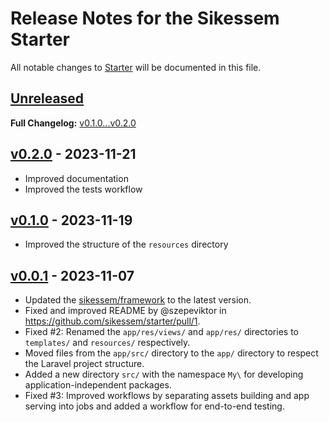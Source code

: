 # Release Notes for the Sikessem Starter

All notable changes to [Starter](https://github.com/sikessem/starter) will be documented in this file.

## [Unreleased](https://github.com/sikessem/starter/compare/v0.2.0...HEAD)

**Full Changelog:** [v0.1.0...v0.2.0](https://github.com/sikessem/starter/compare/v0.1.0...v0.2.0)

## [v0.2.0](https://github.com/sikessem/starter/releases/tag/v0.2.0) - 2023-11-21

- Improved documentation
- Improved the tests workflow

## [v0.1.0](https://github.com/sikessem/starter/releases/tag/v0.1.0) - 2023-11-19

- Improved the structure of the `resources` directory

## [v0.0.1](https://github.com/sikessem/starter/releases/tag/v0.0.1) - 2023-11-07

- Updated the [sikessem/framework](https://github.com/sikessem/framework) to the latest version.
- Fixed and improved README by @szepeviktor in https://github.com/sikessem/starter/pull/1.
- Fixed #2: Renamed the `app/res/views/` and `app/res/` directories to `templates/` and `resources/` respectively.
- Moved files from the `app/src/` directory to the `app/` directory to respect the Laravel project structure.
- Added a new directory `src/` with the namespace `My\` for developing application-independent packages.
- Fixed #3: Improved workflows by separating assets building and app serving into jobs and added a workflow for end-to-end testing.
